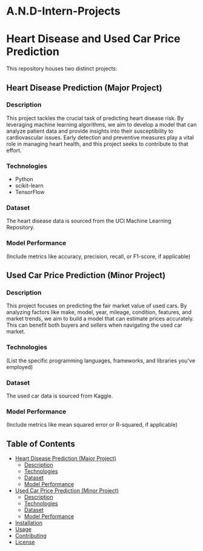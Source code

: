 # A.N.D-Intern-Projects
# Heart Disease and Used Car Price Prediction

This repository houses two distinct projects:

## Heart Disease Prediction (Major Project)

### Description
This project tackles the crucial task of predicting heart disease risk. By leveraging machine learning algorithms, we aim to develop a model that can analyze patient data and provide insights into their susceptibility to cardiovascular issues. Early detection and preventive measures play a vital role in managing heart health, and this project seeks to contribute to that effort.

### Technologies
- Python
- scikit-learn
- TensorFlow

### Dataset
The heart disease data is sourced from the UCI Machine Learning Repository.

### Model Performance
(Include metrics like accuracy, precision, recall, or F1-score, if applicable)

## Used Car Price Prediction (Minor Project)

### Description
This project focuses on predicting the fair market value of used cars. By analyzing factors like make, model, year, mileage, condition, features, and market trends, we aim to build a model that can estimate prices accurately. This can benefit both buyers and sellers when navigating the used car market.

### Technologies
(List the specific programming languages, frameworks, and libraries you've employed)

### Dataset
The used car data is sourced from Kaggle.

### Model Performance
(Include metrics like mean squared error or R-squared, if applicable)

## Table of Contents

- [Heart Disease Prediction (Major Project)](#heart-disease-prediction-major-project)
  - [Description](#description)
  - [Technologies](#technologies)
  - [Dataset](#dataset)
  - [Model Performance](#model-performance)
- [Used Car Price Prediction (Minor Project)](#used-car-price-prediction-minor-project)
  - [Description](#description-1)
  - [Technologies](#technologies-1)
  - [Dataset](#dataset-1)
  - [Model Performance](#model-performance-1)
- [Installation](#installation)
- [Usage](#usage)
- [Contributing](#contributing)
- [License](#license)
